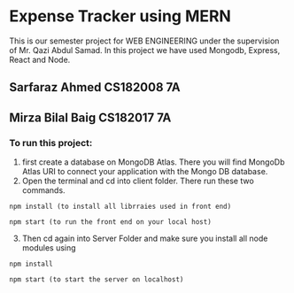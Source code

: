 # Expense Tracker using MERN
This is our semester project for WEB ENGINEERING under the supervision of Mr. Qazi Abdul Samad. In this project we have used Mongodb, Express, React and Node.

## Sarfaraz Ahmed   CS182008 7A
## Mirza Bilal Baig CS182017 7A

### To run this project:
1) first create a database on MongoDB Atlas. There you will find MongoDb Atlas URI to connect your application with the Mongo DB database.
2) Open the terminal and cd into client folder. There run these two commands.
```
npm install (to install all librraies used in front end)
```
```
npm start (to run the front end on your local host)
```
3) Then cd again into Server Folder and make sure you install all node modules using 
```
npm install 
```
```
npm start (to start the server on localhost)
```

